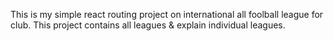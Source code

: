 This is my simple react routing project on international all foolball league for club. This project contains all leagues &  explain individual leagues.
